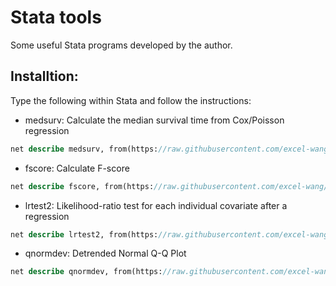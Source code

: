 # Stata tools
Some useful Stata programs developed by the author.

## Installtion:
Type the following within Stata and follow the instructions:

- medsurv: Calculate the median survival time from Cox/Poisson regression
```stata
net describe medsurv, from(https://raw.githubusercontent.com/excel-wang/stata/master/)
```

- fscore: Calculate F-score
```stata
net describe fscore, from(https://raw.githubusercontent.com/excel-wang/stata/master/)
```
- lrtest2: Likelihood-ratio test for each individual covariate after a regression
```stata
net describe lrtest2, from(https://raw.githubusercontent.com/excel-wang/stata/master/)
```
- qnormdev: Detrended Normal Q-Q Plot
```stata
net describe qnormdev, from(https://raw.githubusercontent.com/excel-wang/stata/master/)
```
